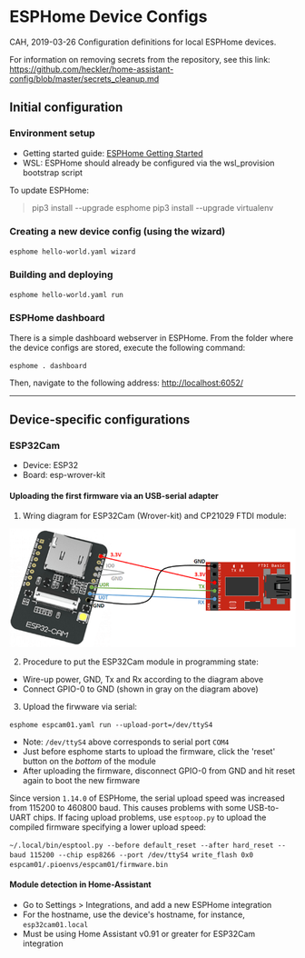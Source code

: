 # ESPHome Device Configs

CAH, 2019-03-26 Configuration definitions for local ESPHome devices.

For information on removing secrets from the repository, see this link: <https://github.com/heckler/home-assistant-config/blob/master/secrets_cleanup.md>

## Initial configuration

### Environment setup

- Getting started guide: [ESPHome Getting Started](https://esphome.io/guides/getting_started_command_line.html)
- WSL: ESPHome should already be configured via the wsl_provision bootstrap script

To update ESPHome:

> pip3 install --upgrade esphome
> pip3 install --upgrade virtualenv

### Creating a new device config (using the wizard)

`esphome hello-world.yaml wizard`

### Building and deploying

`esphome hello-world.yaml run`

### ESPHome dashboard

There is a simple dashboard webserver in ESPHome.  From the folder where the device configs are stored, execute the following command:

`esphome . dashboard`

Then, navigate to the following address: [http://localhost:6052/](http://localhost:6052/)

------------------------------------------------------------------------------------------------

## Device-specific configurations

### ESP32Cam

- Device: ESP32
- Board: esp-wrover-kit

#### Uploading the first firmware via an USB-serial adapter

1. Wring diagram for ESP32Cam (Wrover-kit) and CP21029 FTDI module:

![ESP32Cam programming: wiring diagram](images/ESP32-CAM-wiring-FTDI1.png)

2. Procedure to put the ESP32Cam module in programming state:

- Wire-up power, GND, Tx and Rx according to the diagram above
- Connect GPIO-0 to GND (shown in gray on the diagram above)

3. Upload the firwware via serial:

`esphome espcam01.yaml run --upload-port=/dev/ttyS4`

- Note: `/dev/ttyS4` above corresponds to serial port `COM4`
- Just before esphome starts to upload the firmware,  click the 'reset' button on the *bottom* of the module
- After uploading the firmware, disconnect GPIO-0 from GND and hit reset again to boot the new firmware

Since version `1.14.0` of ESPHome, the serial upload speed was increased from 115200 to 460800 baud. This causes problems with some USB-to-UART chips. If facing upload problems, use `esptoop.py` to upload the compiled firmware specifying a lower upload speed:

`~/.local/bin/esptool.py --before default_reset --after hard_reset --baud 115200 --chip esp8266 --port /dev/ttyS4 write_flash 0x0 espcam01/.pioenvs/espcam01/firmware.bin`

#### Module detection in Home-Assistant

- Go to Settings > Integrations, and add a new ESPHome integration
- For the hostname, use the device's hostname, for instance, `esp32cam01.local`
- Must be using Home Assistant v0.91 or greater for ESP32Cam integration
